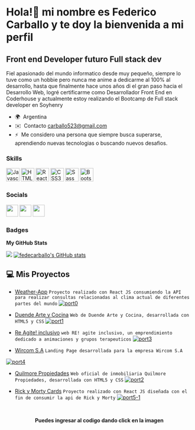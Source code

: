 Hola!👋 mi nombre es Federico Carballo y te doy la bienvenida a mi perfil
==================================

Front end Developer futuro Full stack dev
-------------------


Fiel apasionado del mundo informatico desde muy pequeño, siempre lo tuve como un hobbie pero nunca me anime a dedicarme al 100% al desarrollo, hasta que finalmente hace unos años di el gran paso hacia el Desarrollo Web, logré certificarme como Desarrollador Front End en Coderhouse y actualmente estoy realizando el Bootcamp de Full stack developer en Soyhenry

* 🌍   Argentina
* ✉️  Contacto [carballo523@gmail.com](mailto:carballo523@gmail.com)
* ⚡  Me considero una persona que siempre busca superarse, aprendiendo nuevas tecnologias o buscando nuevos desafios.

### Skills

<p align="left">
<a href="https://developer.mozilla.org/en-US/docs/Web/JavaScript" target="_blank" rel="noreferrer"><img src="https://raw.githubusercontent.com/danielcranney/readme-generator/main/public/icons/skills/javascript-colored.svg" width="36" height="36" alt="Javascript" /></a>
<a href="https://developer.mozilla.org/en-US/docs/Glossary/HTML5" target="_blank" rel="noreferrer"><img src="https://raw.githubusercontent.com/danielcranney/readme-generator/main/public/icons/skills/html5-colored.svg" width="36" height="36" alt="HTML5" /></a>
<a href="https://reactjs.org/" target="_blank" rel="noreferrer"><img src="https://raw.githubusercontent.com/danielcranney/readme-generator/main/public/icons/skills/react-colored.svg" width="36" height="36" alt="React" /></a>
<a href="https://www.w3.org/TR/CSS/#css" target="_blank" rel="noreferrer"><img src="https://raw.githubusercontent.com/danielcranney/readme-generator/main/public/icons/skills/css3-colored.svg" width="36" height="36" alt="CSS3" /></a>
<a href="https://sass-lang.com/" target="_blank" rel="noreferrer"><img src="https://raw.githubusercontent.com/danielcranney/readme-generator/main/public/icons/skills/sass-colored.svg" width="36" height="36" alt="Sass" /></a>
<a href="https://getbootstrap.com/" target="_blank" rel="noreferrer"><img src="https://raw.githubusercontent.com/danielcranney/readme-generator/main/public/icons/skills/bootstrap-colored.svg" width="36" height="36" alt="Bootstrap" /></a>
</p>


### Socials

<p align="left"> <a href="https://www.github.com/FedeCarballo" target="_blank" rel="noreferrer"><img src="https://raw.githubusercontent.com/danielcranney/readme-generator/main/public/icons/socials/github.svg" width="32" height="32" /></a> <a href="http://www.instagram.com/fede_carballo" target="_blank" rel="noreferrer"><img src="https://raw.githubusercontent.com/danielcranney/readme-generator/main/public/icons/socials/instagram.svg" width="32" height="32" /></a> <a href="https://www.linkedin.com/in/federico-concepcion-carballo-benitez-91620b203/" target="_blank" rel="noreferrer"><img src="https://raw.githubusercontent.com/danielcranney/readme-generator/main/public/icons/socials/linkedin.svg" width="32" height="32" /></a></p>

### Badges

<b>My GitHub Stats</b>

<a href="http://www.github.com/FedeCarballo"><img src="https://github-readme-streak-stats.herokuapp.com/?user=FedeCarballo&stroke=ffffff&background=1c1917&ring=0891b2&fire=0891b2&currStreakNum=ffffff&currStreakLabel=0891b2&sideNums=ffffff&sideLabels=ffffff&dates=ffffff&hide_border=true" /></a>
<a href="http://www.github.com/fedecarballo"><img src="https://github-readme-stats.vercel.app/api?username=fedecarballo&show_icons=true&hide=stars,issues,&count_private=true&title_color=0891b2&text_color=ffffff&icon_color=0891b2&bg_color=1c1917&hide_border=true&show_icons=true" alt="fedecarballo's GitHub stats" /></a>


## 💻 Mis Proyectos 
- [Weather-App](https://benevolent-kheer-4491cd.netlify.app/)
  ``` Proyecto realizado con React JS consumiendo la API para realizar consultas relacionadas al clima actual de diferentes partes del mundo ```
 <a href="https://github.com/FedeCarballo/weather-app/tree/main/weather-web-app">![port0](https://user-images.githubusercontent.com/77030730/169118287-7485b430-8806-458e-956a-584a46bdebe9.jpg)</a>
 
 - [Duende Arte y Cocina](https://fedecarballo.github.io/duende-arte-y-cocina/)
 ``` Web de Duende Arte y Cocina, desarrollada con HTML5 y CSS ```
  <a href="https://github.com/FedeCarballo/duende-arte-y-cocina">![port1](https://user-images.githubusercontent.com/77030730/169119280-a2dbb645-08cf-464f-913e-6ca3c1c1c55c.jpg)</a>
  
- [Re Agite! inclusivo](https://re-agiteinclusivo.vercel.app)
  ``` web RE! agite inclusivo, un emprendimiento dedicado a animaciones y grupos terapeuticos ```
<a href="https://github.com/FedeCarballo/REagite">![port3](https://user-images.githubusercontent.com/77030730/169120547-e2fd425b-f105-4a4f-a73f-3a7d9b9ab614.jpg)</a>

- [Wircom S.A](https://www.wircom.com.ar/)
 ``` Landing Page desarrollada para la empresa Wircom S.A ```
 
 <a href="https://github.com/FedeCarballo/Wircom-SA">![port4](https://user-images.githubusercontent.com/77030730/169120859-772f166b-2542-420e-a5be-5e75780c66ee.jpg)</a>
 
- [Quilmore Propiedades](https://quilmorepropiedades.com.ar)
 ``` Web oficial de inmobiliaria Quilmore Propiedades, desarrollada con HTML5 y CSS ```
  <a href="https://github.com/FedeCarballo/QuilmorePropiedades">![port2](https://user-images.githubusercontent.com/77030730/169121017-a897ca72-be11-4f33-adef-c353453f6d5d.jpg)</a>
  
- [Rick y Morty Cards](https://fedecarballo.github.io/rick-y-morty-gh-pages/)
 ```Proyecto realizado con React JS diseñada con el fin de consumir la api de Rick y Morty```
  <a href="https://github.com/FedeCarballo/rick-y-morty-gh-pages">![port5-1](https://user-images.githubusercontent.com/77030730/169121620-b5bb247c-ce64-41fc-85c7-2dcb71b32789.jpg)</a>
<br>
<p align="center"><b>Puedes ingresar al codigo dando click en la imagen</b></p>
